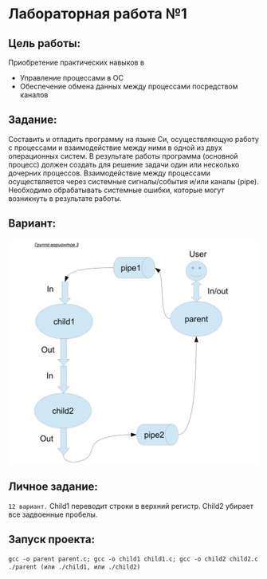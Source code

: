 # Лабораторная работа №1

## Цель работы:
Приобретение практических навыков в 
- Управление процессами в ОС
- Обеспечение обмена данных между процессами посредством каналов

## Задание:
Составить и отладить программу на языке Си, осуществляющую работу с процессами и
взаимодействие между ними в одной из двух операционных систем. В результате работы
программа (основной процесс) должен создать для решение задачи один или несколько
дочерних процессов. Взаимодействие между процессами осуществляется через системные
сигналы/события и/или каналы (pipe).
Необходимо обрабатывать системные ошибки, которые могут возникнуть в результате работы.

## Вариант: 
![alt text](image.png)

## Личное задание:
`12 вариант.` Child1 переводит строки в верхний регистр. Child2 убирает все задвоенные пробелы.

## Запуск проекта:

```
gcc -o parent parent.c; gcc -o child1 child1.c; gcc -o child2 child2.c
./parent (или ./child1, или ./child2) 
```

